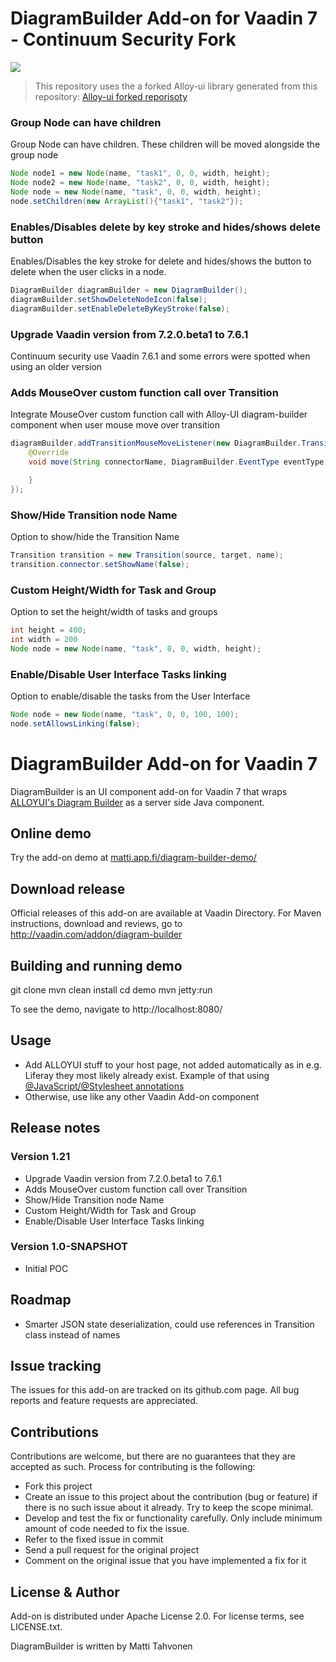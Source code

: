 # DiagramBuilder Add-on for Vaadin 7 - Continuum Security Fork

[![](https://jitpack.io/v/continuumsecurity/diagram-builder.svg)](https://jitpack.io/#continuumsecurity/diagram-builder/)

> This repository uses the a forked Alloy-ui library generated from this repository: [Alloy-ui forked reporisoty](https://github.com/continuumsecurity/alloy-ui)

### Group Node can have children
Group Node can have children. These children will be moved alongside the group node
````java
Node node1 = new Node(name, "task1", 0, 0, width, height);
Node node2 = new Node(name, "task2", 0, 0, width, height);
Node node = new Node(name, "task", 0, 0, width, height);
node.setChildren(new ArrayList(){"task1", "task2"});
````

### Enables/Disables delete by key stroke and hides/shows delete button
Enables/Disables the key stroke for delete and hides/shows the button to delete when
the user clicks in a node.
```Java
DiagramBuilder diagramBuilder = new DiagramBuilder();
diagramBuilder.setShowDeleteNodeIcon(false);
diagramBuilder.setEnableDeleteByKeyStroke(false);
```

### Upgrade Vaadin version from 7.2.0.beta1 to 7.6.1
Continuum security use Vaadin 7.6.1 and some errors were spotted when using an older version

### Adds MouseOver custom function call over Transition
Integrate MouseOver custom function call with Alloy-UI diagram-builder component when
user mouse move over transition

```Java
diagramBuilder.addTransitionMouseMoveListener(new DiagramBuilder.TransitionMouseMoveListener() {
    @Override
    void move(String connectorName, DiagramBuilder.EventType eventType, Double top, Double left) {

    }
});
```

### Show/Hide Transition node Name
Option to show/hide the Transition Name
```Java
Transition transition = new Transition(source, target, name);
transition.connector.setShowName(false);
```

### Custom Height/Width for Task and Group
Option to set the height/width of tasks and groups
```Java
int height = 400;
int width = 200
Node node = new Node(name, "task", 0, 0, width, height);
```

### Enable/Disable User Interface Tasks linking
Option to enable/disable the tasks from the User Interface
```Java
Node node = new Node(name, "task", 0, 0, 100, 100);
node.setAllowsLinking(false);
```

# DiagramBuilder Add-on for Vaadin 7

DiagramBuilder is an UI component add-on for Vaadin 7 that wraps [ALLOYUI's 
Diagram Builder](http://alloyui.com/examples/diagram-builder/) as a server side Java component.

## Online demo

Try the add-on demo at [matti.app.fi/diagram-builder-demo/](http://matti.app.fi/diagram-builder-demo/)

## Download release

Official releases of this add-on are available at Vaadin Directory. For Maven instructions, download and reviews, go to http://vaadin.com/addon/diagram-builder

## Building and running demo

git clone <url of the DiagramBuilder repository>
mvn clean install
cd demo
mvn jetty:run

To see the demo, navigate to http://localhost:8080/

## Usage

 * Add ALLOYUI stuff to your host page, not added automatically as in e.g. Liferay they most likely already exist. Example of that using [@JavaScript/@Stylesheet annotations](https://github.com/mstahv/diagram-builder/blob/master/diagram-builder-demo/src/main/java/org/vaadin/diagrambuilder/demo/DemoUI.java#L34-L35)
 * Otherwise, use like any other Vaadin Add-on component

 
## Release notes

### Version 1.21
* Upgrade Vaadin version from 7.2.0.beta1 to 7.6.1
* Adds MouseOver custom function call over Transition
* Show/Hide Transition node Name
* Custom Height/Width for Task and Group
* Enable/Disable User Interface Tasks linking

### Version 1.0-SNAPSHOT

 * Initial POC

## Roadmap

 * Smarter JSON state deserialization, could use references in Transition class instead of names

## Issue tracking

The issues for this add-on are tracked on its github.com page. All bug reports and feature requests are appreciated. 

## Contributions

Contributions are welcome, but there are no guarantees that they are accepted as such. Process for contributing is the following:
- Fork this project
- Create an issue to this project about the contribution (bug or feature) if there is no such issue about it already. Try to keep the scope minimal.
- Develop and test the fix or functionality carefully. Only include minimum amount of code needed to fix the issue.
- Refer to the fixed issue in commit
- Send a pull request for the original project
- Comment on the original issue that you have implemented a fix for it

## License & Author

Add-on is distributed under Apache License 2.0. For license terms, see LICENSE.txt.

DiagramBuilder is written by Matti Tahvonen

